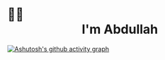 # 👋🏻&emsp;&emsp;&emsp;&emsp;&emsp;&emsp;&emsp;&emsp;&emsp;&emsp;&emsp;&emsp;&emsp;&emsp;&emsp;&emsp;&emsp;&emsp;&emsp;&emsp;&emsp;&emsp;I'm Abdullah

[![Ashutosh's github activity graph](https://github-readme-activity-graph.vercel.app/graph?username=MAbdullahAhmad&theme=github-compact)](https://github.com/ashutosh00710/github-readme-activity-graph)
